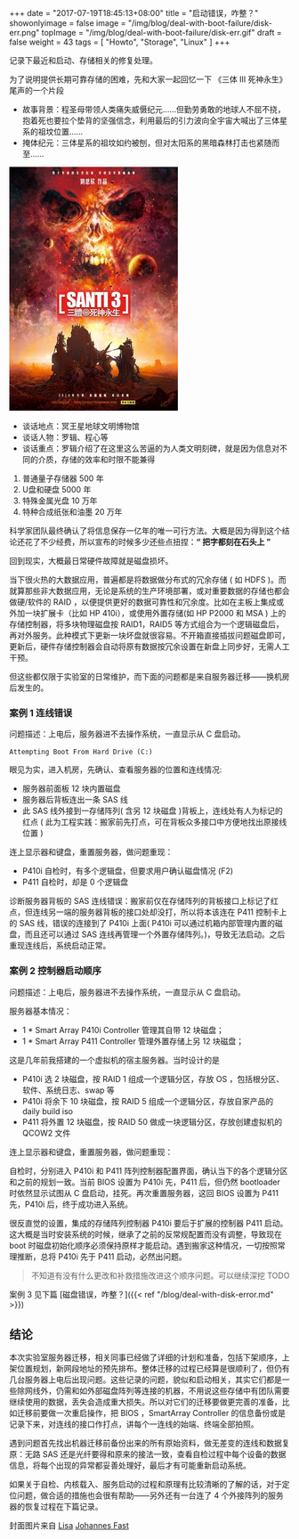 +++
date = "2017-07-19T18:45:13+08:00"
title = "启动错误，咋整？"
showonlyimage = false
image = "/img/blog/deal-with-boot-failure/disk-err.png"
topImage = "/img/blog/deal-with-boot-failure/disk-err.gif"
draft = false
weight = 43
tags = [ "Howto", "Storage", "Linux" ]
+++

记录下最近和启动、存储相关的修复处理。
<!--more-->

为了说明提供长期可靠存储的困难，先和大家一起回忆一下 《三体 Ⅲ 死神永生》尾声的一个片段  

- 故事背景：程圣母带领人类痛失威慑纪元……但勤劳勇敢的地球人不屈不挠，抱着死也要拉个垫背的坚强信念，利用最后的引力波向全宇宙大喊出了三体星系的祖坟位置……  
- 掩体纪元：三体星系的祖坟如约被刨，但对太阳系的黑暗森林打击也紧随而至……

<img alt="三体 Ⅲ 死神永生" src="/img/blog/deal-with-boot-failure/santi-3.jpg" class="img-responsive">

* 谈话地点：冥王星地球文明博物馆
* 谈话人物：罗辑、程心等
* 谈话重点：罗辑介绍了在这里这么苦逼的为人类文明刻碑，就是因为信息对不同的介质，存储的效率和时限不能兼得

1. 普通量子存储器 500 年
2. U盘和硬盘 5000 年
3. 特殊金属光盘 10 万年
4. 特种合成纸张和油墨 20 万年

科学家团队最终确认了将信息保存一亿年的唯一可行方法。大概是因为得到这个结论还花了不少经费，所以宣布的时候多少还些点扭捏：**“ 把字都刻在石头上 ”**

回到现实，大概最日常硬件故障就是磁盘损坏。

当下很火热的大数据应用，普遍都是将数据做分布式的冗余存储 ( 如 HDFS )。而就算那些非大数据应用，无论是系统的生产环境部署，或对重要数据的存储也都会做硬/软件的 RAID ，以便提供更好的数据可靠性和冗余度。比如在主板上集成或外加一块扩展卡（比如 HP 410i），或使用外置存储(如 HP P2000 和 MSA ) 上的存储控制器，将多块物理磁盘按 RAID1，RAID5 等方式组合为一个逻辑磁盘后，再对外服务。此种模式下更新一块坏盘就很容易。不开箱直接插拔问题磁盘即可，更新后，硬件存储控制器会自动将原有数据按冗余设置在新盘上同步好，无需人工干预。

但这些都仅限于实验室的日常维护，而下面的问题都是来自服务器迁移——换机房后发生的。

### 案例 1 连线错误

问题描述：上电后，服务器进不去操作系统，一直显示从 C 盘启动。
```
Attempting Boot From Hard Drive (C:)
```
眼见为实，进入机房，先确认、查看服务器的位置和连线情况:

- 服务器前面板 12 块内置磁盘
- 服务器后背板连出一条 SAS 线
- 此 SAS 线外接到一存储阵列( 含另 12 块磁盘 )背板上，连线处有人为标记的红点
  ( 此为工程实践：搬家前先打点，可在背板众多接口中方便地找出原接线位置 )

连上显示器和键盘，重置服务器，做问题重现：

- P410i 自检时，有多个逻辑盘，但要求用户确认磁盘情况 (F2)
- P411 自检时，却是 0 个逻辑盘

诊断服务器背板的 SAS 连线错误：搬家前仅在存储阵列的背板接口上标记了红点，但连线另一端的服务器背板的接口处却没打，所以将本该连在 P411 控制卡上的 SAS 线，错误的连接到了 P410i 上面( P410i 可以通过机箱内部管理内置的磁盘，而且还可以通过 SAS 连线再管理一个外置存储阵列。)，导致无法启动。之后重现连线后，系统启动正常。

### 案例 2 控制器启动顺序

问题描述：上电后，服务器进不去操作系统，一直显示从 C 盘启动。

服务器基本情况：

-  1 * Smart Array P410i Controller 管理其自带 12 块磁盘；
-  1 * Smart Array P411 Controller 管理外置存储上另 12 块磁盘；

这是几年前我搭建的一个虚拟机的宿主服务器。当时设计的是

- P410i 选 2 块磁盘，按 RAID 1 组成一个逻辑分区，存放 OS ，包括根分区、软件、系统日志、swap 等
- P410i 将余下 10 块磁盘，按 RAID 5 组成一个逻辑分区，存放自家产品的 daily build iso
- P411 将外置 12 块磁盘，按 RAID 50 做成一块逻辑分区，存放创建虚拟机的 QCOW2 文件

连上显示器和键盘，重置服务器，做问题重现：

自检时，分别进入 P410i 和 P411 阵列控制器配置界面，确认当下的各个逻辑分区和之前的规划一致。当前 BIOS 设置为 P410i 先，P411 后，但仍然 bootloader 时依然显示试图从 C 盘启动，挂死。再次重置服务器，这回 BIOS 设置为 P411 先，P410i 后，终于成功进入系统。

很反直觉的设置，集成的存储阵列控制器 P410i 要后于扩展的控制器 P411 启动。这大概是当时安装系统的时候，继承了之前的反常规配置而没有调整，导致现在 boot 时磁盘初始化顺序必须保持原样才能启动。遇到搬家这种情况，一切按照常理推断，总将 P410i 先于 P411 启动，必然出问题。

> 不知道有没有什么更改和补救措施改进这个顺序问题。可以继续深挖 TODO

案例 3 见下篇 [磁盘错误，咋整？]({{< ref "/blog/deal-with-disk-error.md" >}})

## 结论

本次实验室服务器迁移，相关同事已经做了详细的计划和准备，包括下架顺序，上架位置规划，新网段地址的预先排布。整体迁移的过程已经算是很顺利了，但仍有几台服务器上电后出现问题。这些记录的问题，貌似和启动相关，其实它们都是一些除网线外，仍需和如外部磁盘阵列等连接的机器，不用说这些存储中有团队需要继续使用的数据，丢失会造成重大损失。所以对它们的迁移要做更完善的准备，比如迁移前要做一次重启操作，把 BIOS ，SmartArray Controller 的信息备份或是记录下来，对连线的接口作打点，讲每个一连线的始端、终端全部拍照。

遇到问题首先找出机器迁移前备份出来的所有原始资料，做无差变的连线和数据复原：无路 SAS 还是光纤要得和原来的接法一致，查看自检过程中每个设备的数据信息，将每个出现的异常都妥善处理好，最后才有可能重新启动系统。

如果关于自检、内核载入、服务启动的过程和原理有比较清晰的了解的话，对于定位问题，做合适的措施也会很有帮助——另外还有一台连了 4 个外接阵列的服务器的恢复过程在下篇记录。

封面图片来自 [Lisa](https://dribbble.com/shots/3371975-Lisa) <a href="https://dribbble.com/Johannes_Fast"><i class="fa fa-dribbble" aria-hidden="true"></i> Johannes Fast</a>  
